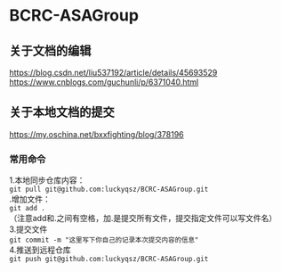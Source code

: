 # BCRC-ASAGroup  
## 关于文档的编辑   
https://blog.csdn.net/liu537192/article/details/45693529<br>
https://www.cnblogs.com/guchunli/p/6371040.html<br>
## 关于本地文档的提交      
https://my.oschina.net/bxxfighting/blog/378196<br>
### 常用命令  
1.本地同步仓库内容：<br>
`git pull git@github.com:luckyqsz/BCRC-ASAGroup.git`<br>
.增加文件：<br>
`git add .`<br>
（注意add和.之间有空格，加.是提交所有文件，提交指定文件可以写文件名）<br>
3.提交文件<br>
`git commit -m "这里写下你自己的记录本次提交内容的信息"`<br>
4.推送到远程仓库<br>
`git push git@github.com:luckyqsz/BCRC-ASAGroup.git`<br>
